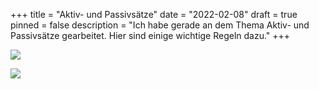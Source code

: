 +++
title = "Aktiv- und Passivsätze"
date = "2022-02-08"
draft = true
pinned = false
description = "Ich habe gerade an dem Thema Aktiv- und Passivsätze gearbeitet. Hier sind einige wichtige Regeln dazu."
+++


![](aktiv_passiv.jpg)

![](aktiv_passiv_beispiel.jpg)